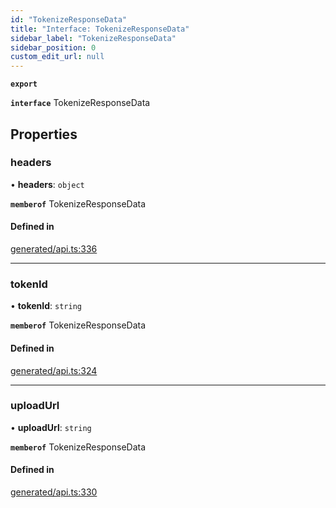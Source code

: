 ```yaml
---
id: "TokenizeResponseData"
title: "Interface: TokenizeResponseData"
sidebar_label: "TokenizeResponseData"
sidebar_position: 0
custom_edit_url: null
---
```


**`export`**

**`interface`** TokenizeResponseData

## Properties

### headers

• **headers**: `object`

**`memberof`** TokenizeResponseData

#### Defined in

[generated/api.ts:336](https://github.com/refinery-labs/lunasec-monorepo/blob/cbb354b/js/sdks/packages/tokenizer-sdk/src/generated/api.ts#L336)

___

### tokenId

• **tokenId**: `string`

**`memberof`** TokenizeResponseData

#### Defined in

[generated/api.ts:324](https://github.com/refinery-labs/lunasec-monorepo/blob/cbb354b/js/sdks/packages/tokenizer-sdk/src/generated/api.ts#L324)

___

### uploadUrl

• **uploadUrl**: `string`

**`memberof`** TokenizeResponseData

#### Defined in

[generated/api.ts:330](https://github.com/refinery-labs/lunasec-monorepo/blob/cbb354b/js/sdks/packages/tokenizer-sdk/src/generated/api.ts#L330)
